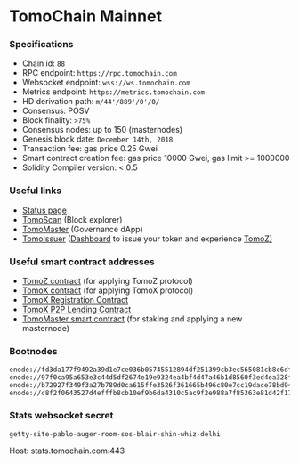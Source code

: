 # TomoChain Mainnet

### Specifications

* Chain id: `88`
* RPC endpoint: `https://rpc.tomochain.com`
* Websocket endpoint: `wss://ws.tomochain.com`
* Metrics endpoint: `https://metrics.tomochain.com`
* HD derivation path: `m/44'/889'/0'/0/`
* Consensus: POSV
* Block finality: `>75%`
* Consensus nodes: up to 150 \(masternodes\)
* Genesis block date: `December 14th, 2018`
* Transaction fee: gas price 0.25 Gwei
* Smart contract creation fee: gas price 10000 Gwei, gas limit &gt;= 1000000
* Solidity Compiler version: &lt; 0.5

### Useful links

* [Status page](https://stats.tomochain.com/)
* [TomoScan](https://scan.tomochain.com/) \(Block explorer\)
* [TomoMaster](https://master.tomochain.com/) \(Governance dApp\)
* [TomoIssuer](https://issuer.testnet.tomochain.com/) \([Dashboard](https://medium.com/tomochain/how-to-deploy-a-trc-21-token-on-tomochain-in-a-few-clicks-d0290f918b9a) to issue your token and experience [TomoZ\)](https://medium.com/tomochain/tomoz-explained-a-leapfrog-toward-blockchain-mass-adoption-889f3add7cd4)

### Useful smart contract addresses

* [TomoZ contract](https://scan.tomochain.com/address/0x8c0faeb5c6bed2129b8674f262fd45c4e9468bee) \(for applying TomoZ protocol\)
* [TomoX contract](https://scan.tomochain.com/address/0xde34dd0f536170993e8cff639ddffcf1a85d3e53) \(for applying TomoX protocol\)
* [TomoX Registration Contract](https://scan.tomochain.com/address/0x16c63b79f9c8784168103c0b74e6a59ec2de4a02)
* [TomoX P2P Lending Contract](https://scan.tomochain.com/address/0x7d761afd7ff65a79e4173897594a194e3c506e57)
* [TomoMaster smart contract](https://scan.tomochain.com/address/0x0000000000000000000000000000000000000088) \(for staking and applying a new masternode\)

### Bootnodes

```text
enode://fd3da177f9492a39d1e7ce036b05745512894df251399cb3ec565081cb8c6dfa1092af8fac27991e66b6af47e9cb42e02420cc89f8549de0ce513ee25ebffc3a@3.212.20.0:30303
enode://97f0ca95a653e3c44d5df2674e19e9324ea4bf4d47a46b1d8560f3ed4ea328f725acec3fcfcb37eb11706cf07da669e9688b091f1543f89b2425700a68bc8876@3.212.20.0:30301
enode://b72927f349f3a27b789d0ca615ffe3526f361665b496c80e7cc19dace78bd94785fdadc270054ab727dbb172d9e3113694600dd31b2558dd77ad85a869032dea@188.166.207.189:30301
enode://c8f2f0643527d4efffb8cb10ef9b6da4310c5ac9f2e988a7f85363e81d42f1793f64a9aa127dbaff56b1e8011f90fe9ff57fa02a36f73220da5ff81d8b8df351@104.248.98.60:30301
```

### Stats websocket secret

`getty-site-pablo-auger-room-sos-blair-shin-whiz-delhi`

Host: stats.tomochain.com:443

